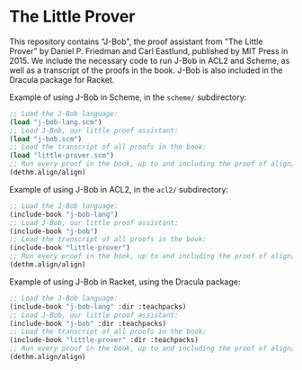 # The Little Prover

This repository contains "J-Bob", the proof assistant from "The Little Prover"
by Daniel P. Friedman and Carl Eastlund, published by MIT Press in 2015.  We
include the necessary code to run J-Bob in ACL2 and Scheme, as well as a
transcript of the proofs in the book.  J-Bob is also included in the Dracula
package for Racket.

Example of using J-Bob in Scheme, in the `scheme/` subdirectory:

```scheme
;; Load the J-Bob language:
(load "j-bob-lang.scm")
;; Load J-Bob, our little proof assistant:
(load "j-bob.scm")
;; Load the transcript of all proofs in the book:
(load "little-prover.scm")
;; Run every proof in the book, up to and including the proof of align/align:
(dethm.align/align)
```

Example of using J-Bob in ACL2, in the `acl2/` subdirectory:

```lisp
;; Load the J-Bob language:
(include-book "j-bob-lang")
;; Load J-Bob, our little proof assistant:
(include-book "j-bob")
;; Load the transcript of all proofs in the book:
(include-book "little-prover")
;; Run every proof in the book, up to and including the proof of align/align:
(dethm.align/align)
```

Example of using J-Bob in Racket, using the Dracula package:

```lisp
;; Load the J-Bob language:
(include-book "j-bob-lang" :dir :teachpacks)
;; Load J-Bob, our little proof assistant:
(include-book "j-bob" :dir :teachpacks)
;; Load the transcript of all proofs in the book:
(include-book "little-prover" :dir :teachpacks)
;; Run every proof in the book, up to and including the proof of align/align:
(dethm.align/align)
```

